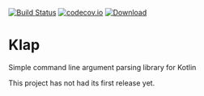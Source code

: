 [![Build Status](https://travis-ci.org/sargunster/Klap.svg?branch=master)](https://travis-ci.org/sargunster/Klap)
[![codecov.io](https://codecov.io/github/sargunster/Klap/coverage.svg?branch=master)](https://codecov.io/github/sargunster/Klap?branch=master)
[![Download](https://api.bintray.com/packages/sargunster/maven/Klap/images/download.svg)](https://bintray.com/sargunster/maven/Klap/_latestVersion)

# Klap

Simple command line argument parsing library for Kotlin

This project has not had its first release yet.
